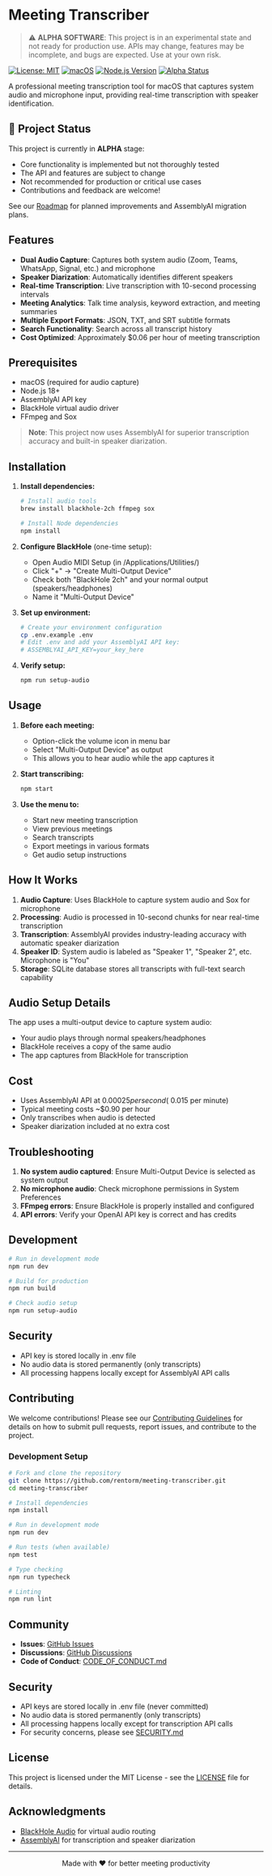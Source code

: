 # Meeting Transcriber

> ⚠️ **ALPHA SOFTWARE**: This project is in an experimental state and not ready for production use. APIs may change, features may be incomplete, and bugs are expected. Use at your own risk.

[![License: MIT](https://img.shields.io/badge/License-MIT-yellow.svg)](https://opensource.org/licenses/MIT)
[![macOS](https://img.shields.io/badge/Platform-macOS-blue.svg)](https://www.apple.com/macos/)
[![Node.js Version](https://img.shields.io/badge/node-%3E%3D18.0.0-brightgreen.svg)](https://nodejs.org/)
[![Alpha Status](https://img.shields.io/badge/Status-Alpha-red.svg)]()

A professional meeting transcription tool for macOS that captures system audio and microphone input, providing real-time transcription with speaker identification.

## 🚧 Project Status

This project is currently in **ALPHA** stage:
- Core functionality is implemented but not thoroughly tested
- The API and features are subject to change
- Not recommended for production or critical use cases
- Contributions and feedback are welcome!

See our [Roadmap](IMPROVEMENT_RECOMMENDATIONS.md) for planned improvements and AssemblyAI migration plans.

## Features

- **Dual Audio Capture**: Captures both system audio (Zoom, Teams, WhatsApp, Signal, etc.) and microphone
- **Speaker Diarization**: Automatically identifies different speakers
- **Real-time Transcription**: Live transcription with 10-second processing intervals
- **Meeting Analytics**: Talk time analysis, keyword extraction, and meeting summaries
- **Multiple Export Formats**: JSON, TXT, and SRT subtitle formats
- **Search Functionality**: Search across all transcript history
- **Cost Optimized**: Approximately $0.06 per hour of meeting transcription

## Prerequisites

- macOS (required for audio capture)
- Node.js 18+
- AssemblyAI API key
- BlackHole virtual audio driver
- FFmpeg and Sox

> **Note**: This project now uses AssemblyAI for superior transcription accuracy and built-in speaker diarization.

## Installation

1. **Install dependencies:**
   ```bash
   # Install audio tools
   brew install blackhole-2ch ffmpeg sox
   
   # Install Node dependencies
   npm install
   ```

2. **Configure BlackHole** (one-time setup):
   - Open Audio MIDI Setup (in /Applications/Utilities/)
   - Click "+" → "Create Multi-Output Device"
   - Check both "BlackHole 2ch" and your normal output (speakers/headphones)
   - Name it "Multi-Output Device"

3. **Set up environment:**
   ```bash
   # Create your environment configuration
   cp .env.example .env
   # Edit .env and add your AssemblyAI API key:
   # ASSEMBLYAI_API_KEY=your_key_here
   ```

4. **Verify setup:**
   ```bash
   npm run setup-audio
   ```

## Usage

1. **Before each meeting:**
   - Option-click the volume icon in menu bar
   - Select "Multi-Output Device" as output
   - This allows you to hear audio while the app captures it

2. **Start transcribing:**
   ```bash
   npm start
   ```

3. **Use the menu to:**
   - Start new meeting transcription
   - View previous meetings
   - Search transcripts
   - Export meetings in various formats
   - Get audio setup instructions

## How It Works

1. **Audio Capture**: Uses BlackHole to capture system audio and Sox for microphone
2. **Processing**: Audio is processed in 10-second chunks for near real-time transcription
3. **Transcription**: AssemblyAI provides industry-leading accuracy with automatic speaker diarization
4. **Speaker ID**: System audio is labeled as "Speaker 1", "Speaker 2", etc. Microphone is "You"
5. **Storage**: SQLite database stores all transcripts with full-text search capability

## Audio Setup Details

The app uses a multi-output device to capture system audio:
- Your audio plays through normal speakers/headphones
- BlackHole receives a copy of the same audio
- The app captures from BlackHole for transcription

## Cost

- Uses AssemblyAI API at $0.00025 per second (~$0.015 per minute)
- Typical meeting costs ~$0.90 per hour
- Only transcribes when audio is detected
- Speaker diarization included at no extra cost

## Troubleshooting

1. **No system audio captured**: Ensure Multi-Output Device is selected as system output
2. **No microphone audio**: Check microphone permissions in System Preferences
3. **FFmpeg errors**: Ensure BlackHole is properly installed and configured
4. **API errors**: Verify your OpenAI API key is correct and has credits

## Development

```bash
# Run in development mode
npm run dev

# Build for production
npm run build

# Check audio setup
npm run setup-audio
```

## Security

- API key is stored locally in .env file
- No audio data is stored permanently (only transcripts)
- All processing happens locally except for AssemblyAI API calls

## Contributing

We welcome contributions! Please see our [Contributing Guidelines](CONTRIBUTING.md) for details on how to submit pull requests, report issues, and contribute to the project.

### Development Setup

```bash
# Fork and clone the repository
git clone https://github.com/rentorm/meeting-transcriber.git
cd meeting-transcriber

# Install dependencies
npm install

# Run in development mode
npm run dev

# Run tests (when available)
npm test

# Type checking
npm run typecheck

# Linting
npm run lint
```

## Community

- **Issues**: [GitHub Issues](https://github.com/rentorm/meeting-transcriber/issues)
- **Discussions**: [GitHub Discussions](https://github.com/rentorm/meeting-transcriber/discussions)
- **Code of Conduct**: [CODE_OF_CONDUCT.md](CODE_OF_CONDUCT.md)

## Security

- API keys are stored locally in .env file (never committed)
- No audio data is stored permanently (only transcripts)
- All processing happens locally except for transcription API calls
- For security concerns, please see [SECURITY.md](SECURITY.md)

## License

This project is licensed under the MIT License - see the [LICENSE](LICENSE) file for details.

## Acknowledgments

- [BlackHole Audio](https://github.com/ExistentialAudio/BlackHole) for virtual audio routing
- [AssemblyAI](https://www.assemblyai.com/) for transcription and speaker diarization

---

<p align="center">
  Made with ❤️ for better meeting productivity
</p>